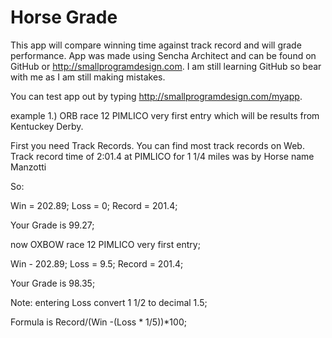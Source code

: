 Horse Grade
=====
This app will compare winning time against track record and will grade performance. App was made using Sencha Architect and can be found on GitHub or http://smallprogramdesign.com. I am still learning GitHub so bear with me as I am still making mistakes.


You can test app out by typing http://smallprogramdesign.com/myapp. 

example 1.) ORB race 12 PIMLICO very first entry which will be results from Kentuckey Derby.

First you need Track Records. You can find most track records on Web.
Track record time of 2:01.4 at PIMLICO for 1 1/4 miles was by Horse name Manzotti



So: 

Win = 202.89;
Loss = 0;
Record = 201.4;

Your Grade is 99.27;

now OXBOW race 12 PIMLICO very first entry;

Win - 202.89;
Loss = 9.5;
Record = 201.4;

Your Grade is 98.35;


Note: entering Loss convert 1 1/2 to decimal 1.5;


Formula is Record/(Win -(Loss * 1/5))*100;
